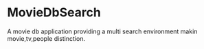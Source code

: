 # MovieDbSearch
A movie db application providing a multi search environment makin movie,tv,people distinction. 


